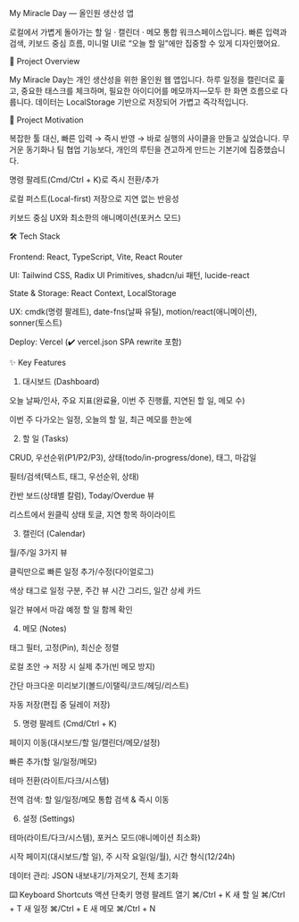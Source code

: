 My Miracle Day — 올인원 생산성 앱

로컬에서 가볍게 돌아가는 할 일 · 캘린더 · 메모 통합 워크스페이스입니다.
빠른 입력과 검색, 키보드 중심 흐름, 미니멀 UI로 “오늘 할 일”에만 집중할 수 있게 디자인했어요.

🧭 Project Overview

My Miracle Day는 개인 생산성을 위한 올인원 웹 앱입니다.
하루 일정을 캘린더로 훑고, 중요한 태스크를 체크하며, 필요한 아이디어를 메모까지—모두 한 화면 흐름으로 다룹니다. 데이터는 LocalStorage 기반으로 저장되어 가볍고 즉각적입니다.

🎯 Project Motivation

복잡한 툴 대신, 빠른 입력 → 즉시 반영 → 바로 실행의 사이클을 만들고 싶었습니다.
무거운 동기화나 팀 협업 기능보다, 개인의 루틴을 견고하게 만드는 기본기에 집중했습니다.

명령 팔레트(Cmd/Ctrl + K)로 즉시 전환/추가

로컬 퍼스트(Local-first) 저장으로 지연 없는 반응성

키보드 중심 UX와 최소한의 애니메이션(포커스 모드)

🛠 Tech Stack

Frontend: React, TypeScript, Vite, React Router

UI: Tailwind CSS, Radix UI Primitives, shadcn/ui 패턴, lucide-react

State & Storage: React Context, LocalStorage

UX: cmdk(명령 팔레트), date-fns(날짜 유틸), motion/react(애니메이션), sonner(토스트)

Deploy: Vercel (✔️ vercel.json SPA rewrite 포함)

✨ Key Features
1) 대시보드 (Dashboard)

오늘 날짜/인사, 주요 지표(완료율, 이번 주 진행률, 지연된 할 일, 메모 수)

이번 주 다가오는 일정, 오늘의 할 일, 최근 메모를 한눈에

2) 할 일 (Tasks)

CRUD, 우선순위(P1/P2/P3), 상태(todo/in-progress/done), 태그, 마감일

필터/검색(텍스트, 태그, 우선순위, 상태)

칸반 보드(상태별 칼럼), Today/Overdue 뷰

리스트에서 원클릭 상태 토글, 지연 항목 하이라이트

3) 캘린더 (Calendar)

월/주/일 3가지 뷰

클릭만으로 빠른 일정 추가/수정(다이얼로그)

색상 태그로 일정 구분, 주간 뷰 시간 그리드, 일간 상세 카드

일간 뷰에서 마감 예정 할 일 함께 확인

4) 메모 (Notes)

태그 필터, 고정(Pin), 최신순 정렬

로컬 초안 → 저장 시 실제 추가(빈 메모 방지)

간단 마크다운 미리보기(볼드/이탤릭/코드/헤딩/리스트)

자동 저장(편집 중 딜레이 저장)

5) 명령 팔레트 (Cmd/Ctrl + K)

페이지 이동(대시보드/할 일/캘린더/메모/설정)

빠른 추가(할 일/일정/메모)

테마 전환(라이트/다크/시스템)

전역 검색: 할 일/일정/메모 통합 검색 & 즉시 이동

6) 설정 (Settings)

테마(라이트/다크/시스템), 포커스 모드(애니메이션 최소화)

시작 페이지(대시보드/할 일), 주 시작 요일(일/월), 시간 형식(12/24h)

데이터 관리: JSON 내보내기/가져오기, 전체 초기화

⌨️ Keyboard Shortcuts
액션	단축키
명령 팔레트 열기	⌘/Ctrl + K
새 할 일	⌘/Ctrl + T
새 일정	⌘/Ctrl + E
새 메모	⌘/Ctrl + N
